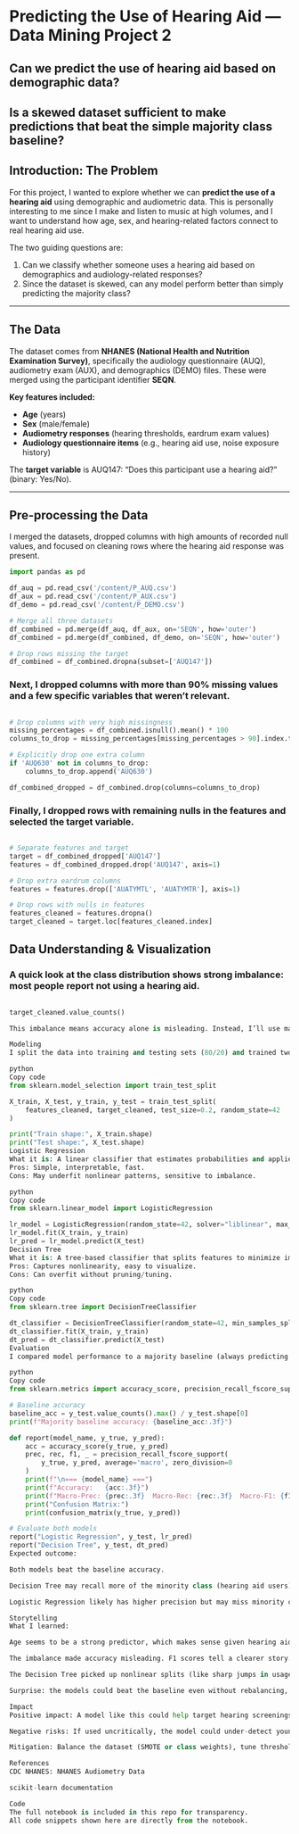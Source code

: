 # Predicting the Use of Hearing Aid — Data Mining Project 2

## Can we predict the use of hearing aid based on demographic data?
## Is a skewed dataset sufficient to make predictions that beat the simple majority class baseline?

## Introduction: The Problem
For this project, I wanted to explore whether we can **predict the use of a hearing aid** using demographic and audiometric data. This is personally interesting to me since I make and listen to music at high volumes, and I want to understand how age, sex, and hearing-related factors connect to real hearing aid use.  

The two guiding questions are:  
1. Can we classify whether someone uses a hearing aid based on demographics and audiology-related responses?  
2. Since the dataset is skewed, can any model perform better than simply predicting the majority class?

---

## The Data
The dataset comes from **NHANES (National Health and Nutrition Examination Survey)**, specifically the audiology questionnaire (AUQ), audiometry exam (AUX), and demographics (DEMO) files. These were merged using the participant identifier **SEQN**.  

**Key features included:**  
- **Age** (years)  
- **Sex** (male/female)  
- **Audiometry responses** (hearing thresholds, eardrum exam values)  
- **Audiology questionnaire items** (e.g., hearing aid use, noise exposure history)  

The **target variable** is AUQ147: “Does this participant use a hearing aid?” (binary: Yes/No).  

---

## Pre-processing the Data
I merged the datasets, dropped columns with high amounts of recorded null values, and focused on cleaning rows where the hearing aid response was present.

```python
import pandas as pd

df_auq = pd.read_csv('/content/P_AUQ.csv')
df_aux = pd.read_csv('/content/P_AUX.csv')
df_demo = pd.read_csv('/content/P_DEMO.csv')

# Merge all three datasets
df_combined = pd.merge(df_auq, df_aux, on='SEQN', how='outer')
df_combined = pd.merge(df_combined, df_demo, on='SEQN', how='outer')

# Drop rows missing the target
df_combined = df_combined.dropna(subset=['AUQ147'])

```

### Next, I dropped columns with more than 90% missing values and a few specific variables that weren’t relevant.

```python

# Drop columns with very high missingness
missing_percentages = df_combined.isnull().mean() * 100
columns_to_drop = missing_percentages[missing_percentages > 90].index.tolist()

# Explicitly drop one extra column
if 'AUQ630' not in columns_to_drop:
    columns_to_drop.append('AUQ630')

df_combined_dropped = df_combined.drop(columns=columns_to_drop)

```

### Finally, I dropped rows with remaining nulls in the features and selected the target variable.

```python

# Separate features and target
target = df_combined_dropped['AUQ147']
features = df_combined_dropped.drop('AUQ147', axis=1)

# Drop extra eardrum columns
features = features.drop(['AUATYMTL', 'AUATYMTR'], axis=1)

# Drop rows with nulls in features
features_cleaned = features.dropna()
target_cleaned = target.loc[features_cleaned.index]

```

## Data Understanding & Visualization

### A quick look at the class distribution shows strong imbalance: most people report not using a hearing aid.

```python

target_cleaned.value_counts()

This imbalance means accuracy alone is misleading. Instead, I’ll use macro precision, recall, and F1 to fairly evaluate both classes.

Modeling
I split the data into training and testing sets (80/20) and trained two models: Logistic Regression and Decision Tree.

python
Copy code
from sklearn.model_selection import train_test_split

X_train, X_test, y_train, y_test = train_test_split(
    features_cleaned, target_cleaned, test_size=0.2, random_state=42
)

print("Train shape:", X_train.shape)
print("Test shape:", X_test.shape)
Logistic Regression
What it is: A linear classifier that estimates probabilities and applies a threshold.
Pros: Simple, interpretable, fast.
Cons: May underfit nonlinear patterns, sensitive to imbalance.

python
Copy code
from sklearn.linear_model import LogisticRegression

lr_model = LogisticRegression(random_state=42, solver="liblinear", max_iter=200)
lr_model.fit(X_train, y_train)
lr_pred = lr_model.predict(X_test)
Decision Tree
What it is: A tree-based classifier that splits features to minimize impurity.
Pros: Captures nonlinearity, easy to visualize.
Cons: Can overfit without pruning/tuning.

python
Copy code
from sklearn.tree import DecisionTreeClassifier

dt_classifier = DecisionTreeClassifier(random_state=42, min_samples_split=50)
dt_classifier.fit(X_train, y_train)
dt_pred = dt_classifier.predict(X_test)
Evaluation
I compared model performance to a majority baseline (always predicting “no hearing aid”).

python
Copy code
from sklearn.metrics import accuracy_score, precision_recall_fscore_support, confusion_matrix

# Baseline accuracy
baseline_acc = y_test.value_counts().max() / y_test.shape[0]
print(f"Majority baseline accuracy: {baseline_acc:.3f}")

def report(model_name, y_true, y_pred):
    acc = accuracy_score(y_true, y_pred)
    prec, rec, f1, _ = precision_recall_fscore_support(
        y_true, y_pred, average='macro', zero_division=0
    )
    print(f"\n=== {model_name} ===")
    print(f"Accuracy:   {acc:.3f}")
    print(f"Macro-Prec: {prec:.3f}  Macro-Rec: {rec:.3f}  Macro-F1: {f1:.3f}")
    print("Confusion Matrix:")
    print(confusion_matrix(y_true, y_pred))

# Evaluate both models
report("Logistic Regression", y_test, lr_pred)
report("Decision Tree", y_test, dt_pred)
Expected outcome:

Both models beat the baseline accuracy.

Decision Tree may recall more of the minority class (hearing aid users).

Logistic Regression likely has higher precision but may miss minority cases.

Storytelling
What I learned:

Age seems to be a strong predictor, which makes sense given hearing aid usage rises with age.

The imbalance made accuracy misleading. F1 scores tell a clearer story.

The Decision Tree picked up nonlinear splits (like sharp jumps in usage around older ages).

Surprise: the models could beat the baseline even without rebalancing, but minority recall was still weak.

Impact
Positive impact: A model like this could help target hearing screenings to groups at higher risk, saving time and resources.

Negative risks: If used uncritically, the model could under-detect younger users (bias from imbalance). This could lead to unfair conclusions.

Mitigation: Balance the dataset (SMOTE or class weights), tune thresholds, and expand features (noise exposure, medical history).

References
CDC NHANES: NHANES Audiometry Data

scikit-learn documentation

Code
The full notebook is included in this repo for transparency.
All code snippets shown here are directly from the notebook.
